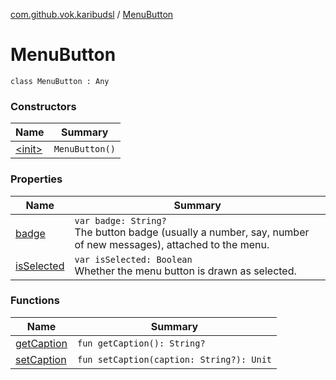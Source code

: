 [com.github.vok.karibudsl](../index.md) / [MenuButton](.)

# MenuButton

`class MenuButton : Any`

### Constructors

| Name | Summary |
|---|---|
| [&lt;init&gt;](-init-.md) | `MenuButton()` |

### Properties

| Name | Summary |
|---|---|
| [badge](badge.md) | `var badge: String?`<br>The button badge (usually a number, say, number of new messages), attached to the menu. |
| [isSelected](is-selected.md) | `var isSelected: Boolean`<br>Whether the menu button is drawn as selected. |

### Functions

| Name | Summary |
|---|---|
| [getCaption](get-caption.md) | `fun getCaption(): String?` |
| [setCaption](set-caption.md) | `fun setCaption(caption: String?): Unit` |
